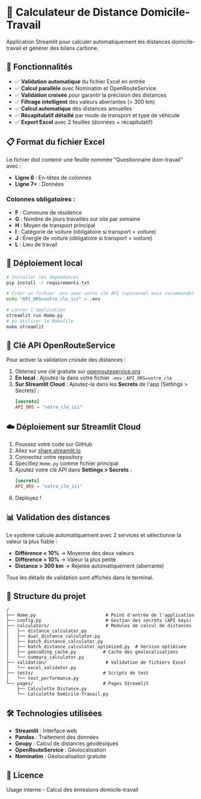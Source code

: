 # 🚗 Calculateur de Distance Domicile-Travail

Application Streamlit pour calculer automatiquement les distances domicile-travail et générer des bilans carbone.

## 🌟 Fonctionnalités

- ✅ **Validation automatique** du fichier Excel en entrée
- ✅ **Calcul parallèle** avec Nominatim et OpenRouteService
- ✅ **Validation croisée** pour garantir la précision des distances
- ✅ **Filtrage intelligent** des valeurs aberrantes (> 300 km)
- ✅ **Calcul automatique** des distances annuelles
- ✅ **Récapitulatif détaillé** par mode de transport et type de véhicule
- ✅ **Export Excel** avec 2 feuilles (données + récapitulatif)

## 📋 Format du fichier Excel

Le fichier doit contenir une feuille nommée "Questionnaire dom-travail" avec :
- **Ligne 6** : En-têtes de colonnes
- **Ligne 7+** : Données

### Colonnes obligatoires :
- **F** : Commune de résidence
- **G** : Nombre de jours travaillés sur site par semaine
- **H** : Moyen de transport principal
- **I** : Catégorie de voiture (obligatoire si transport = voiture)
- **J** : Énergie de voiture (obligatoire si transport = voiture)
- **L** : Lieu de travail

## 🚀 Déploiement local

```bash
# Installer les dépendances
pip install -r requirements.txt

# Créer un fichier .env avec votre clé API (optionnel mais recommandé)
echo "API_ORS=votre_cle_ici" > .env

# Lancer l'application
streamlit run Home.py
# ou utiliser le Makefile
make streamlit
```

## 🔑 Clé API OpenRouteService

Pour activer la validation croisée des distances :
1. Obtenez une clé gratuite sur [openrouteservice.org](https://openrouteservice.org)
2. **En local** : Ajoutez-la dans votre fichier `.env` : `API_ORS=votre_cle`
3. **Sur Streamlit Cloud** : Ajoutez-la dans les **Secrets** de l'app (Settings > Secrets) :
   ```toml
   [secrets]
   API_ORS = "votre_cle_ici"
   ```

## ☁️ Déploiement sur Streamlit Cloud

1. Poussez votre code sur GitHub
2. Allez sur [share.streamlit.io](https://share.streamlit.io)
3. Connectez votre repository
4. Spécifiez `Home.py` comme fichier principal
5. Ajoutez votre clé API dans **Settings > Secrets** :
   ```toml
   [secrets]
   API_ORS = "votre_cle_ici"
   ```
6. Déployez !

## 📊 Validation des distances

Le système calcule automatiquement avec 2 services et sélectionne la valeur la plus fiable :
- **Différence < 10%** → Moyenne des deux valeurs
- **Différence > 10%** → Valeur la plus petite
- **Distance > 300 km** → Rejetée automatiquement (aberrante)

Tous les détails de validation sont affichés dans le terminal.

## 📁 Structure du projet

```
/
├── Home.py                          # Point d'entrée de l'application
├── config.py                        # Gestion des secrets (API keys)
├── calculators/                     # Modules de calcul de distances
│   ├── distance_calculator.py
│   ├── dual_distance_calculator.py
│   ├── batch_distance_calculator.py
│   ├── batch_distance_calculator_optimized.py  # Version optimisée
│   ├── geocoding_cache.py          # Cache des géolocalisations
│   └── summary_calculator.py
├── validation/                      # Validation de fichiers Excel
│   └── excel_validator.py
├── tests/                          # Scripts de test
│   └── test_performance.py
└── pages/                          # Pages Streamlit
    ├── Calculette Distance.py
    └── Calculette Domicile-Travail.py
```

## 🛠️ Technologies utilisées

- **Streamlit** : Interface web
- **Pandas** : Traitement des données
- **Geopy** : Calcul de distances géodésiques
- **OpenRouteService** : Géolocalisation
- **Nominatim** : Géolocalisation gratuite

## 📝 Licence

Usage interne - Calcul des émissions domicile-travail
